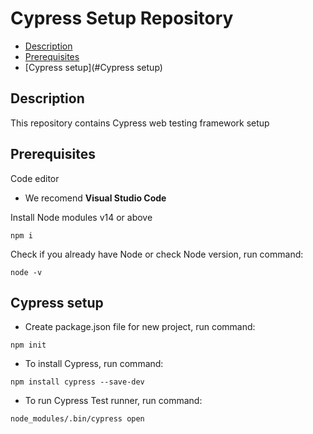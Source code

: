 # Cypress Setup Repository

- [Description](#description)
- [Prerequisites](#prerequisites)
- [Cypress setup](#Cypress setup)

## Description

This repository contains Cypress web testing framework setup

## Prerequisites
Code editor

- We recomend **Visual Studio Code**

Install Node modules v14 or above
```
npm i 
```
Check if you already have Node or check Node version, run command: 
```
node -v
```

## Cypress setup

- Create package.json file for new project, run command:
```
npm init
```
- To install Cypress, run command:
```
npm install cypress --save-dev
```

- To run Cypress Test runner, run command:
```
node_modules/.bin/cypress open
```
